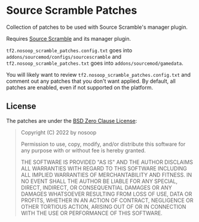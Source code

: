 # Source Scramble Patches

Collection of patches to be used with Source Scramble's manager plugin.

Requires [Source Scramble](https://github.com/nosoop/SMExt-SourceScramble) and its manager
plugin.

`tf2.nosoop_scramble_patches.config.txt` goes into `addons/sourcemod/configs/sourcescramble`
and `tf2.nosoop_scramble_patches.txt` goes into `addons/sourcemod/gamedata`.

You will likely want to review `tf2.nosoop_scramble_patches.config.txt` and comment out any
patches that you don't want applied.  By default, all patches are enabled, even if not supported
on the platform.

## License

The patches are under the [BSD Zero Clause License][]:

> Copyright (C) 2022 by nosoop
> 
> Permission to use, copy, modify, and/or distribute this software for any purpose with or
> without fee is hereby granted.
> 
> THE SOFTWARE IS PROVIDED "AS IS" AND THE AUTHOR DISCLAIMS ALL WARRANTIES WITH REGARD TO THIS
> SOFTWARE INCLUDING ALL IMPLIED WARRANTIES OF MERCHANTABILITY AND FITNESS. IN NO EVENT SHALL
> THE AUTHOR BE LIABLE FOR ANY SPECIAL, DIRECT, INDIRECT, OR CONSEQUENTIAL DAMAGES OR ANY
> DAMAGES WHATSOEVER RESULTING FROM LOSS OF USE, DATA OR PROFITS, WHETHER IN AN ACTION OF
> CONTRACT, NEGLIGENCE OR OTHER TORTIOUS ACTION, ARISING OUT OF OR IN CONNECTION WITH THE USE OR
> PERFORMANCE OF THIS SOFTWARE.

[BSD Zero Clause License]: https://spdx.org/licenses/0BSD.html
